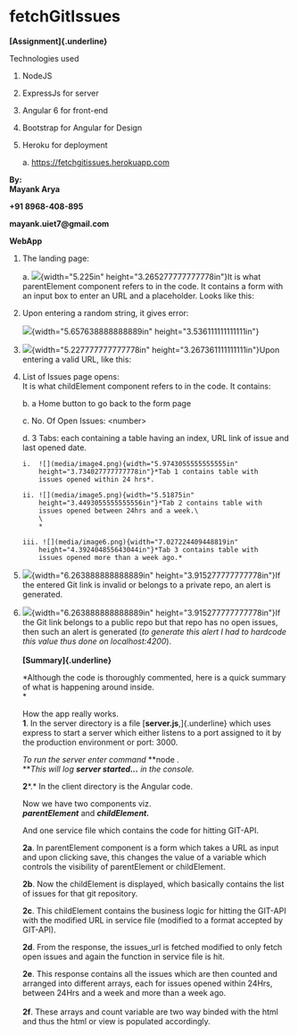 # fetchGitIssues

**[Assignment]{.underline}**

Technologies used

1.  NodeJS

2.  ExpressJs for server

3.  Angular 6 for front-end

4.  Bootstrap for Angular for Design

5.  Heroku for deployment

    a.  <https://fetchgitissues.herokuapp.com>

**By:\
Mayank Arya**

**+91 8968-408-895**

**mayank.uiet7\@gmail.com**

**WebApp**

1.  The landing page:

    a.  ![](media/image1.png){width="5.225in"
        height="3.265277777777778in"}It is what parentElement component
        refers to in the code. It contains a form with an input box to
        enter an URL and a placeholder. Looks like this:

2.  Upon entering a random string, it gives error:

    ![](media/image2.png){width="5.657638888888889in"
    height="3.536111111111111in"}

3.  ![](media/image3.png){width="5.227777777777778in"
    height="3.267361111111111in"}Upon entering a valid URL, like this:

4.  List of Issues page opens:\
    It is what childElement component refers to in the code. It
    contains:

    b.  a Home button to go back to the form page

    c.  No. Of Open Issues: \<number\>

    d.  3 Tabs: each containing a table having an index, URL link of
        issue and last opened date.

        i.  ![](media/image4.png){width="5.9743055555555555in"
            height="3.734027777777778in"}*Tab 1 contains table with
            issues opened within 24 hrs*.

        ii. ![](media/image5.png){width="5.51875in"
            height="3.4493055555555556in"}*Tab 2 contains table with
            issues opened between 24hrs and a week.\
            \
            *

        iii. ![](media/image6.png){width="7.027224409448819in"
            height="4.392404855643044in"}*Tab 3 contains table with
            issues opened more than a week ago.*

5.  ![](media/image7.png){width="6.263888888888889in"
    height="3.915277777777778in"}If the entered Git link is invalid or
    belongs to a private repo, an alert is generated.

6.  ![](media/image8.png){width="6.263888888888889in"
    height="3.915277777777778in"}If the Git link belongs to a public
    repo but that repo has no open issues, then such an alert is
    generated (*to generate this alert I had to hardcode this value thus
    done on localhost:4200*).\
    \
    **[Summary]{.underline}**

    *Although the code is thoroughly commented, here is a quick summary
    of what is happening around inside.\
    *

    How the app really works.\
    **1**. In the server directory is a file
    [**server.js**,]{.underline} which uses express to start a server
    which either listens to a port assigned to it by the production
    environment or port: 3000.

    *To run the server enter command* **node .\
    ***This will log **server started...** in the console.*

    **2***.* In the client directory is the Angular code.

    Now we have two components viz.\
    ***parentElement*** and ***childElement.***

    And one service file which contains the code for hitting GIT-API.

    **2a**. In parentElement component is a form which takes a URL as
    input and upon clicking save, this changes the value of a variable
    which controls the visibility of parentElement or childElement.

    **2b**. Now the childElement is displayed, which basically contains
    the list of issues for that git repository.

    **2c**. This childElement contains the business logic for hitting
    the GIT-API with the modified URL in service file (modified to a
    format accepted by GIT-API).

    **2d**. From the response, the issues\_url is fetched modified to
    only fetch open issues and again the function in service file is
    hit.

    **2e**. This response contains all the issues which are then counted
    and arranged into different arrays, each for issues opened within
    24Hrs, between 24Hrs and a week and more than a week ago.\
    \
    **2f**. These arrays and count variable are two way binded with the
    html and thus the html or view is populated accordingly.
